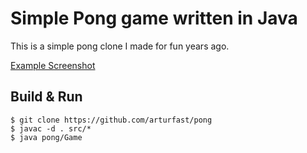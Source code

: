 # Simple Pong game written in Java
This is a simple pong clone I made for fun years ago. 

[Example Screenshot](screenshot.png)

## Build & Run
    $ git clone https://github.com/arturfast/pong
    $ javac -d . src/*
    $ java pong/Game

